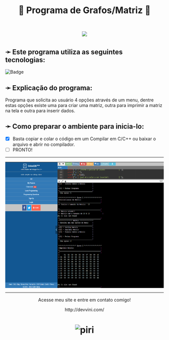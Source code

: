 <h1 align="center">🧬 Programa de Grafos/Matriz 🧬</h1>

<h1 align="center"> <img src="https://img.shields.io/badge/Status-Concluído_✅-%2346db6e?style=for-the-badge&logo=gear)"> </h1>

<h2>➛ Este programa utiliza as seguintes tecnologias:</h2>

![Badge](https://img.shields.io/badge/Linguagem_Principal-C_/_C++-%237159c1?style=for-the-badge&logo=c)

<h2>➛ Explicação do programa:</h2>
<p>
  Programa que solicita ao usuário 4 opções através de um menu, dentre estas opções existe uma para criar uma matriz, outra para imprimir a matriz na tela e outra para inserir dados.
</p>

<h2>➛ Como preparar o ambiente para inicia-lo:</h2>

  - [x] Basta copiar e colar o código em um Compilar em C/C++ ou baixar o arquivo e abrir no compilador.
  - [ ] PRONTO!

<hr>
<img align="center" height="400em" src="https://github.com/devvmg/Grafos-em-C/blob/PiriProjects/grafos.png">
<hr>
<p align="center">Acesse meu site e entre em contato comigo!</p>
<p align="center">http://devvini.com/</p>

<h1 align="center"><img alt="piri" title="Feito por VMG" src="https://devvini.com/media/logoAss.png" style="width:50px;"/></h1>
